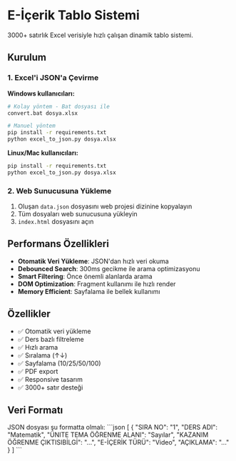 # E-İçerik Tablo Sistemi

3000+ satırlık Excel verisiyle hızlı çalışan dinamik tablo sistemi.

## Kurulum

### 1. Excel'i JSON'a Çevirme

**Windows kullanıcıları:**
```bash
# Kolay yöntem - Bat dosyası ile
convert.bat dosya.xlsx

# Manuel yöntem
pip install -r requirements.txt
python excel_to_json.py dosya.xlsx
```

**Linux/Mac kullanıcıları:**
```bash
pip install -r requirements.txt
python excel_to_json.py dosya.xlsx
```

### 2. Web Sunucusuna Yükleme
1. Oluşan `data.json` dosyasını web projesi dizinine kopyalayın
2. Tüm dosyaları web sunucusuna yükleyin
3. `index.html` dosyasını açın

## Performans Özellikleri

- **Otomatik Veri Yükleme**: JSON'dan hızlı veri okuma
- **Debounced Search**: 300ms gecikme ile arama optimizasyonu  
- **Smart Filtering**: Önce önemli alanlarda arama
- **DOM Optimization**: Fragment kullanımı ile hızlı render
- **Memory Efficient**: Sayfalama ile bellek kullanımı

## Özellikler

- ✅ Otomatik veri yükleme
- ✅ Ders bazlı filtreleme
- ✅ Hızlı arama
- ✅ Sıralama (↑↓)
- ✅ Sayfalama (10/25/50/100)
- ✅ PDF export
- ✅ Responsive tasarım
- ✅ 3000+ satır desteği

## Veri Formatı

JSON dosyası şu formatta olmalı:
\`\`\`json
[
  {
    "SIRA NO": "1",
    "DERS ADI": "Matematik",
    "ÜNITE TEMA ÖĞRENME ALANI": "Sayılar",
    "KAZANIM ÖĞRENME ÇIKTISIBİLGİ": "...",
    "E-İÇERİK TÜRÜ": "Video",
    "AÇIKLAMA": "..."
  }
]
\`\`\`
